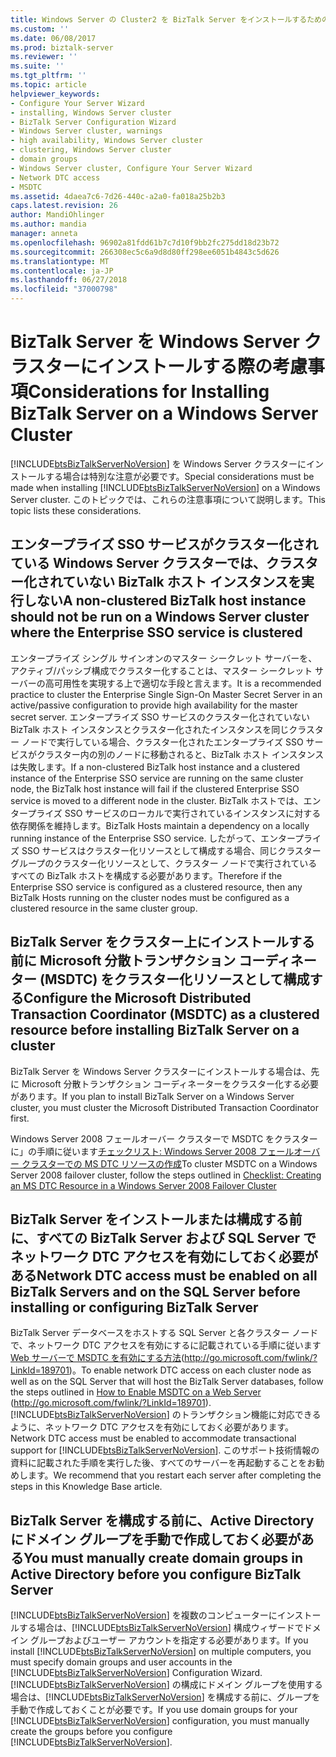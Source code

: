 ```yaml
---
title: Windows Server の Cluster2 を BizTalk Server をインストールするための考慮事項 |Microsoft Docs
ms.custom: ''
ms.date: 06/08/2017
ms.prod: biztalk-server
ms.reviewer: ''
ms.suite: ''
ms.tgt_pltfrm: ''
ms.topic: article
helpviewer_keywords:
- Configure Your Server Wizard
- installing, Windows Server cluster
- BizTalk Server Configuration Wizard
- Windows Server cluster, warnings
- high availability, Windows Server cluster
- clustering, Windows Server cluster
- domain groups
- Windows Server cluster, Configure Your Server Wizard
- Network DTC access
- MSDTC
ms.assetid: 4daea7c6-7d26-440c-a2a0-fa018a25b2b3
caps.latest.revision: 26
author: MandiOhlinger
ms.author: mandia
manager: anneta
ms.openlocfilehash: 96902a81fdd61b7c7d10f9bb2fc275dd18d23b72
ms.sourcegitcommit: 266308ec5c6a9d8d80ff298ee6051b4843c5d626
ms.translationtype: MT
ms.contentlocale: ja-JP
ms.lasthandoff: 06/27/2018
ms.locfileid: "37000798"
---
```

# <a name="considerations-for-installing-biztalk-server-on-a-windows-server-cluster"></a><span data-ttu-id="2f057-102">BizTalk Server を Windows Server クラスターにインストールする際の考慮事項</span><span class="sxs-lookup"><span data-stu-id="2f057-102">Considerations for Installing BizTalk Server on a Windows Server Cluster</span></span>
<span data-ttu-id="2f057-103">[!INCLUDE[btsBizTalkServerNoVersion](../includes/btsbiztalkservernoversion-md.md)] を Windows Server クラスターにインストールする場合は特別な注意が必要です。</span><span class="sxs-lookup"><span data-stu-id="2f057-103">Special considerations must be made when installing [!INCLUDE[btsBizTalkServerNoVersion](../includes/btsbiztalkservernoversion-md.md)] on a Windows Server cluster.</span></span> <span data-ttu-id="2f057-104">このトピックでは、これらの注意事項について説明します。</span><span class="sxs-lookup"><span data-stu-id="2f057-104">This topic lists these considerations.</span></span>  
  
## <a name="a-non-clustered-biztalk-host-instance-should-not-be-run-on-a-windows-server-cluster-where-the-enterprise-sso-service-is-clustered"></a><span data-ttu-id="2f057-105">エンタープライズ SSO サービスがクラスター化されている Windows Server クラスターでは、クラスター化されていない BizTalk ホスト インスタンスを実行しない</span><span class="sxs-lookup"><span data-stu-id="2f057-105">A non-clustered BizTalk host instance should not be run on a Windows Server cluster where the Enterprise SSO service is clustered</span></span>  
 <span data-ttu-id="2f057-106">エンタープライズ シングル サインオンのマスター シークレット サーバーを、アクティブ/パッシブ構成でクラスター化することは、マスター シークレット サーバーの高可用性を実現する上で適切な手段と言えます。</span><span class="sxs-lookup"><span data-stu-id="2f057-106">It is a recommended practice to cluster the Enterprise Single Sign-On Master Secret Server in an active/passive configuration to provide high availability for the master secret server.</span></span> <span data-ttu-id="2f057-107">エンタープライズ SSO サービスのクラスター化されていない BizTalk ホスト インスタンスとクラスター化されたインスタンスを同じクラスター ノードで実行している場合、クラスター化されたエンタープライズ SSO サービスがクラスター内の別のノードに移動されると、BizTalk ホスト インスタンスは失敗します。</span><span class="sxs-lookup"><span data-stu-id="2f057-107">If a non-clustered BizTalk host instance and a clustered instance of the Enterprise SSO service are running on the same cluster node, the BizTalk host instance will fail if the clustered Enterprise SSO service is moved to a different node in the cluster.</span></span> <span data-ttu-id="2f057-108">BizTalk ホストでは、エンタープライズ SSO サービスのローカルで実行されているインスタンスに対する依存関係を維持します。</span><span class="sxs-lookup"><span data-stu-id="2f057-108">BizTalk Hosts maintain a dependency on a locally running instance of the Enterprise SSO service.</span></span> <span data-ttu-id="2f057-109">したがって、エンタープライズ SSO サービスはクラスター化リソースとして構成する場合、同じクラスター グループのクラスター化リソースとして、クラスター ノードで実行されているすべての BizTalk ホストを構成する必要があります。</span><span class="sxs-lookup"><span data-stu-id="2f057-109">Therefore if the Enterprise SSO service is configured as a clustered resource, then any BizTalk Hosts running on the cluster nodes must be configured as a clustered resource in the same cluster group.</span></span>  
  
## <a name="configure-the-microsoft-distributed-transaction-coordinator-msdtc-as-a-clustered-resource-before-installing-biztalk-server-on-a-cluster"></a><span data-ttu-id="2f057-110">BizTalk Server をクラスター上にインストールする前に Microsoft 分散トランザクション コーディネーター (MSDTC) をクラスター化リソースとして構成する</span><span class="sxs-lookup"><span data-stu-id="2f057-110">Configure the Microsoft Distributed Transaction Coordinator (MSDTC) as a clustered resource before installing BizTalk Server on a cluster</span></span>  
 <span data-ttu-id="2f057-111">BizTalk Server を Windows Server クラスターにインストールする場合は、先に Microsoft 分散トランザクション コーディネーターをクラスター化する必要があります。</span><span class="sxs-lookup"><span data-stu-id="2f057-111">If you plan to install BizTalk Server on a Windows Server cluster, you must cluster the Microsoft Distributed Transaction Coordinator first.</span></span>  
  
 <span data-ttu-id="2f057-112">Windows Server 2008 フェールオーバー クラスターで MSDTC をクラスターに」の手順に従います[チェックリスト: Windows Server 2008 フェールオーバー クラスターでの MS DTC リソースの作成](http://go.microsoft.com/fwlink/?LinkID=129677)</span><span class="sxs-lookup"><span data-stu-id="2f057-112">To cluster MSDTC on a Windows Server 2008 failover cluster, follow the steps outlined in [Checklist: Creating an MS DTC Resource in a Windows Server 2008 Failover Cluster](http://go.microsoft.com/fwlink/?LinkID=129677)</span></span>  
  
## <a name="network-dtc-access-must-be-enabled-on-all-biztalk-servers-and-on-the-sql-server-before-installing-or-configuring-biztalk-server"></a><span data-ttu-id="2f057-113">BizTalk Server をインストールまたは構成する前に、すべての BizTalk Server および SQL Server でネットワーク DTC アクセスを有効にしておく必要がある</span><span class="sxs-lookup"><span data-stu-id="2f057-113">Network DTC access must be enabled on all BizTalk Servers and on the SQL Server before installing or configuring BizTalk Server</span></span>  
 <span data-ttu-id="2f057-114">BizTalk Server データベースをホストする SQL Server と各クラスター ノードで、ネットワーク DTC アクセスを有効にするに記載されている手順に従います[Web サーバーで MSDTC を有効にする方法](http://go.microsoft.com/fwlink/?LinkId=189701)(<http://go.microsoft.com/fwlink/?LinkId=189701>)。</span><span class="sxs-lookup"><span data-stu-id="2f057-114">To enable network DTC access on each cluster node as well as on the SQL Server that will host the BizTalk Server databases, follow the steps outlined in [How to Enable MSDTC on a Web Server](http://go.microsoft.com/fwlink/?LinkId=189701) (<http://go.microsoft.com/fwlink/?LinkId=189701>).</span></span> <span data-ttu-id="2f057-115">[!INCLUDE[btsBizTalkServerNoVersion](../includes/btsbiztalkservernoversion-md.md)] のトランザクション機能に対応できるように、ネットワーク DTC アクセスを有効にしておく必要があります。</span><span class="sxs-lookup"><span data-stu-id="2f057-115">Network DTC access must be enabled to accommodate transactional support for [!INCLUDE[btsBizTalkServerNoVersion](../includes/btsbiztalkservernoversion-md.md)].</span></span> <span data-ttu-id="2f057-116">このサポート技術情報の資料に記載された手順を実行した後、すべてのサーバーを再起動することをお勧めします。</span><span class="sxs-lookup"><span data-stu-id="2f057-116">We recommend that you restart each server after completing the steps in this Knowledge Base article.</span></span>  
  
## <a name="you-must-manually-create-domain-groups-in-active-directory-before-you-configure-biztalk-server"></a><span data-ttu-id="2f057-117">BizTalk Server を構成する前に、Active Directory にドメイン グループを手動で作成しておく必要がある</span><span class="sxs-lookup"><span data-stu-id="2f057-117">You must manually create domain groups in Active Directory before you configure BizTalk Server</span></span>  
 <span data-ttu-id="2f057-118">[!INCLUDE[btsBizTalkServerNoVersion](../includes/btsbiztalkservernoversion-md.md)] を複数のコンピューターにインストールする場合は、[!INCLUDE[btsBizTalkServerNoVersion](../includes/btsbiztalkservernoversion-md.md)] 構成ウィザードでドメイン グループおよびユーザー アカウントを指定する必要があります。</span><span class="sxs-lookup"><span data-stu-id="2f057-118">If you install [!INCLUDE[btsBizTalkServerNoVersion](../includes/btsbiztalkservernoversion-md.md)] on multiple computers, you must specify domain groups and user accounts in the [!INCLUDE[btsBizTalkServerNoVersion](../includes/btsbiztalkservernoversion-md.md)] Configuration Wizard.</span></span> <span data-ttu-id="2f057-119">[!INCLUDE[btsBizTalkServerNoVersion](../includes/btsbiztalkservernoversion-md.md)] の構成にドメイン グループを使用する場合は、[!INCLUDE[btsBizTalkServerNoVersion](../includes/btsbiztalkservernoversion-md.md)] を構成する前に、グループを手動で作成しておくことが必要です。</span><span class="sxs-lookup"><span data-stu-id="2f057-119">If you use domain groups for your [!INCLUDE[btsBizTalkServerNoVersion](../includes/btsbiztalkservernoversion-md.md)] configuration, you must manually create the groups before you configure [!INCLUDE[btsBizTalkServerNoVersion](../includes/btsbiztalkservernoversion-md.md)].</span></span>